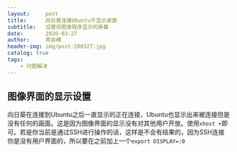 ```yaml
---
layout:     post
title:      向日葵连接Ubuntu不显示桌面
subtitle:   设置将图像程序显示的屏幕
date:       2020-03-27
author:     周自横
header-img: img/post-200327.jpg
catalog: true
tags:
    - 问题解决
---
```


## 图像界面的显示设置

​	向日葵在连接到Ubuntu之后一直显示的正在连接，Ubuntu也显示出来被连接但是没有任何的画面。这是因为图像界面的显示没有对其他用户开放。使用`xhost +`即可。若是你当前是通过SSH进行操作的话，这样是不会有结果的，因为SSH连接你是没有用户界面的，所以要在之前加上一个`export DISPLAY=:0`

